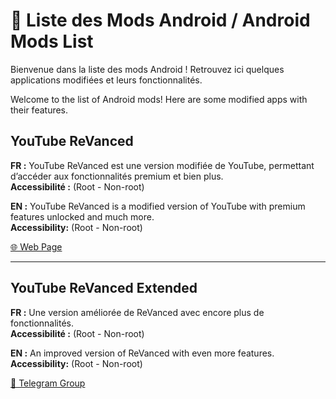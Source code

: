 # 📱 Liste des Mods Android / Android Mods List

Bienvenue dans la liste des mods Android ! Retrouvez ici quelques applications modifiées et leurs fonctionnalités.  

Welcome to the list of Android mods! Here are some modified apps with their features.

## YouTube ReVanced
**FR :** YouTube ReVanced est une version modifiée de YouTube, permettant d’accéder aux fonctionnalités premium et bien plus.  
**Accessibilité :** (Root - Non-root)

**EN :** YouTube ReVanced is a modified version of YouTube with premium features unlocked and much more.  
**Accessibility:** (Root - Non-root)

[🌐 Web Page](https://revanced.app/)

---

## YouTube ReVanced Extended
**FR :** Une version améliorée de ReVanced avec encore plus de fonctionnalités.  
**Accessibilité :** (Root - Non-root)

**EN :** An improved version of ReVanced with even more features.  
**Accessibility:** (Root - Non-root)

[📢 Telegram Group](https://t.me/revanced_extended)
